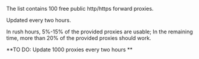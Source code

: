 The list contains 100 free public http/https forward proxies.

Updated every two hours.

In rush hours, 5%-15% of the provided proxies are usable; In the remaining time, more than 20% of the provided proxies should work.

**TO DO: Update 1000 proxies every two hours **
